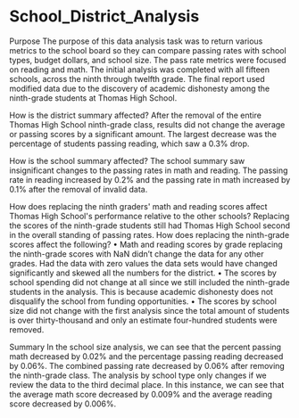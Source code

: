 # School_District_Analysis
Purpose
    The purpose of this data analysis task was to return various metrics to the school board so they can compare passing rates with school types, budget dollars, and school size. The pass rate metrics were focused on reading and math. The initial analysis was completed with all fifteen schools, across the ninth through twelfth grade. The final report used modified data due to the discovery of academic dishonesty among the ninth-grade students at Thomas High School.

How is the district summary affected?
    After the removal of the entire Thomas High School ninth-grade class, results did not change the average or passing scores by a significant amount. The largest decrease was the percentage of students passing reading, which saw a 0.3% drop.
    
How is the school summary affected?
    The school summary saw insignificant changes to the passing rates in math and reading. The passing rate in reading increased by 0.2% and the passing rate in math increased by 0.1% after the removal of invalid data. 
    
How does replacing the ninth graders' math and reading scores affect Thomas High School's performance relative to the other schools?
    Replacing the scores of the ninth-grade students still had Thomas High School second in the overall standing of passing rates.
How does replacing the ninth-grade scores affect the following?
•	Math and reading scores by grade replacing the ninth-grade scores with NaN didn’t change the data for any other grades. Had the data with zero values the data sets would have changed significantly and skewed all the numbers for the district.
•	The scores by school spending did not change at all since we still included the ninth-grade students in the analysis. This is because academic dishonesty does not disqualify the school from funding opportunities. 
•	The scores by school size did not change with the first analysis since the total amount of students is over thirty-thousand and only an estimate four-hundred students were removed. 

Summary
In the school size analysis, we can see that the percent passing math decreased by 0.02% and the percentage passing reading decreased by 0.06%. The combined passing rate decreased by 0.06% after removing the ninth-grade class. The analysis by school type only changes if we review the data to the third decimal place. In this instance, we can see that the average math score decreased by 0.009% and the average reading score decreased by 0.006%.
